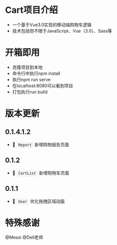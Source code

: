 # Cart项目介绍
- 一个基于Vue3.0实现的移动端购物车逻辑
- 技术包括但不限于JavaScript、Vue（3.0）、Sass等

# 开箱即用
- 克隆项目到本地
- 命令行中执行npm install
- 执行npm run serve
- 在localhost:8080可以看到项目
- 打包执行run build

# 版本更新
## 0.1.4.1.2
- 🌟 <code style="margin: 0 1px; background: #f2f4f5; padding: 2px 4px; border-radius: 3px; border: 1px solid #eee;">Report</code> 新增购物报告页面
## 0.1.2
- 🌟 <code style="margin: 0 1px; background: #f2f4f5; padding: 2px 4px; border-radius: 3px; border: 1px solid #eee;">CartList</code> 新增购物车页面
## 0.1.1
- 🌟 <code style="margin: 0 1px; background: #f2f4f5; padding: 2px 4px; border-radius: 3px; border: 1px solid #eee;">User</code> 优化拖拽区域动画

# 特殊感谢
@Messi @Dell老师 
